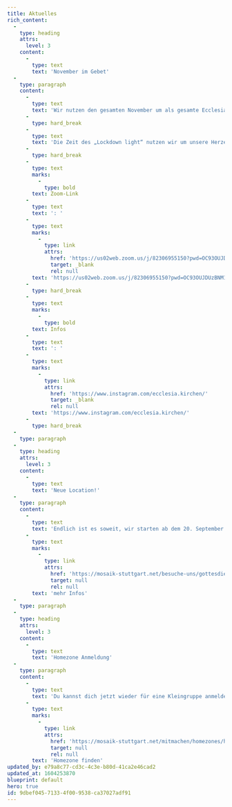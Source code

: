 ```yaml
---
title: Aktuelles
rich_content:
  -
    type: heading
    attrs:
      level: 3
    content:
      -
        type: text
        text: 'November im Gebet'
  -
    type: paragraph
    content:
      -
        type: text
        text: 'Wir nutzen den gesamten November um als gesamte Ecclesia-Bewegung zu beten. Jeden Morgen um 6.30 Uhr treffen wir uns digital zu einem kurzen Input und einer gemeinsamen Zeit des Gebets.'
      -
        type: hard_break
      -
        type: text
        text: 'Die Zeit des „Lockdown light“ nutzen wir um unsere Herzen auf Gott auszurichten. Dabei beten wir für unser Land, die Covid-19 Situation und deine Stadt.'
      -
        type: hard_break
      -
        type: text
        marks:
          -
            type: bold
        text: Zoom-Link
      -
        type: text
        text: ': '
      -
        type: text
        marks:
          -
            type: link
            attrs:
              href: 'https://us02web.zoom.us/j/82306955150?pwd=OC93OUJDUzBNM1E2WGZyOWx4dlp0dz09'
              target: _blank
              rel: null
        text: 'https://us02web.zoom.us/j/82306955150?pwd=OC93OUJDUzBNM1E2WGZyOWx4dlp0dz09'
      -
        type: hard_break
      -
        type: text
        marks:
          -
            type: bold
        text: Infos
      -
        type: text
        text: ': '
      -
        type: text
        marks:
          -
            type: link
            attrs:
              href: 'https://www.instagram.com/ecclesia.kirchen/'
              target: _blank
              rel: null
        text: 'https://www.instagram.com/ecclesia.kirchen/'
      -
        type: hard_break
  -
    type: paragraph
  -
    type: heading
    attrs:
      level: 3
    content:
      -
        type: text
        text: 'Neue Location!'
  -
    type: paragraph
    content:
      -
        type: text
        text: 'Endlich ist es soweit, wir starten ab dem 20. September wieder mit Live Gottesdiensten! Alle zwei Wochen feiern wir zusammen im Maritim Hotel in Stuttgart Mitte und du bist herzlich eingeladen dabei zu sein! Los geht’s immer um 10.30 Uhr. '
      -
        type: text
        marks:
          -
            type: link
            attrs:
              href: 'https://mosaik-stuttgart.net/besuche-uns/gottesdienst'
              target: null
              rel: null
        text: 'mehr Infos'
  -
    type: paragraph
  -
    type: heading
    attrs:
      level: 3
    content:
      -
        type: text
        text: 'Homezone Anmeldung'
  -
    type: paragraph
    content:
      -
        type: text
        text: 'Du kannst dich jetzt wieder für eine Kleingruppe anmelden. '
      -
        type: text
        marks:
          -
            type: link
            attrs:
              href: 'https://mosaik-stuttgart.net/mitmachen/homezones/homezonefinder'
              target: null
              rel: null
        text: 'Homezone finden'
updated_by: e79a8c77-cd3c-4c3e-b80d-41ca2e46cad2
updated_at: 1604253870
blueprint: default
hero: true
id: 9dbef045-7133-4f00-9538-ca37027adf91
---
```

